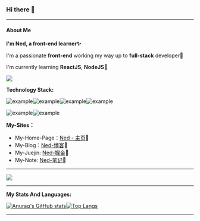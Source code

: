 ### Hi there 👋

<!--
**wangenze267/wangenze267** is a ✨ _special_ ✨ repository because its `README.md` (this file) appears on your GitHub profile.

Here are some ideas to get you started:

- 🔭 I’m currently working on ...
- 🌱 I’m currently learning ...
- 👯 I’m looking to collaborate on ...
- 🤔 I’m looking for help with ...
- 💬 Ask me about ...
- 📫 How to reach me: ...
- 😄 Pronouns: ...
- ⚡ Fun fact: ...
-->

---

#### About Me

**I'm Ned, a front-end learner✨**

I'm a passionate **front-end** working my way up to **full-stack** developer🔖

I'm currently learning **ReactJS**, **NodeJS**🚀

 ![](https://api.visitorbadge.io/api/VisitorHit?user=wangenze267&repo=github-visitors-badge&countColor=%237B1E7A)

**Technology Stack:**

![example](https://img.shields.io/badge/-HTML5-2C3E50?style=for-the-badge?style=flat&logo=HTML5)![example](https://img.shields.io/badge/-CSS3-1572B6?style=for-the-badge?style=flat&logo=CSS3)![example](https://img.shields.io/badge/-JavaScript-2C3E50?style=for-the-badge?style=flat&logo=JavaScript)![example](https://img.shields.io/badge/-Vue.js-2C3E50?style=for-the-badge?style=flat&logo=Vue.js)

![example](https://img.shields.io/badge/-Git-2C3E50?style=for-the-badge?style=flat&logo=Git)![example](https://img.shields.io/badge/-VisualStudioCode-007ACC?style=for-the-badge?style=flat&logo=VisualStudioCode) 

**My-Sites：**

- My-Home-Page：[Ned - 主页](https://www.wangez.site/)👀
- My-Blog：[Ned-博客](https://blog.wangez.site/)🐾
- My-Juejin: [Ned-掘金](https://juejin.cn/user/105972016875911)🎐
- My-Note: [Ned-笔记](https://note.wangez.site/)📓

---

<div align="left"> <img src="https://metrics.lecoq.io/wangenze267?template=classic&base.indepth=false&config.timezone=Asia%2FShanghai"> </div>

---

**My Stats And Languages:**

[![Anurag's GitHub stats ](https://github-readme-stats.vercel.app/api?username=wangenze267&show_icons=true&line_height=20)](https://github.com/anuraghazra/github-readme-stats)[![Top Langs](https://github-readme-stats.vercel.app/api/top-langs/?username=wangenze267&layout=compact&card_width=300)](https://github.com/anuraghazra/github-readme-stats)

---

